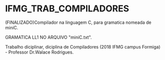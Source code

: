 # IFMG_TRAB_COMPILADORES
(FINALIZADO)Compilador na linguagem C, para gramatica nomeada de miniC.

GRAMATICA LL1 NO ARQUIVO "miniC.txt".

Trabalho diciplinar, diciplina de Compiladores (2018 IFMG campus Formiga) - Professor Dr.Walace Rodrigues.
